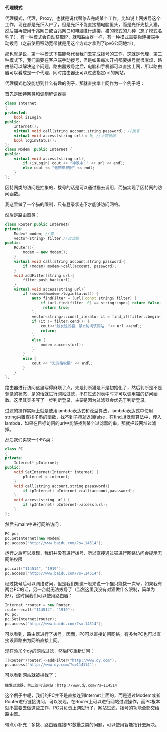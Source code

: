 **代理模式**

代理模式，代理，Proxy，也就是说代替你去完成某个工作，比如说上网拨号这个工作，现在都是光纤入户了，但是光纤不能直接插电脑里头，而是光纤先接入猫，然后猫再使用千兆网口或百兆网口和电脑进行连接，猫的模式的几种（忘了模式名称了），有一种模式会自动获取IP，就和路由器一样，有一种模式需要你连接端手动拨号（之前使用移动宽带就是用这个方式才拿到了ipv6公网地址）。

那也就是说，第一种模式下猫能够代替我们去完成拨号的工作，这就是代理，第二种模式下，我们需要在客户端手动拨号，但是如果每次开机都要拨号就很麻烦，路由器可以解决这个问题，路由器拨号之后，电脑和手机都可以直接上网，所以路由器可以看成是一个代理，同时路由器还可以过滤指定url的网站。

代理模式也没能想到什么有趣的例子，那就直接拿上网作为一个例子吧：

首先是因特网类和调制解调器类

```c++
class Internet
{
protected:
	bool isLogin;
public:
	Internet();
	virtual void call(string account,string password); //拨号
	virtual void access(string url) = 0; //上网访问
	bool loginStatus();
};
class Modem :public Internet {
public:
	virtual void access(string url){
        if (isLogin) cout << "冲浪中：" << url << endl;
		else cout << "无网络权限" << endl;
    }
};
```

因特网类的访问是抽象的，拨号的话是可以通过猫去调用，而猫实现了因特网的访问函数。

我这里做了一个猫的限制，只有登录状态下才能够访问网络。

然后是路由器类：

```c++
class Router:public Internet{
private:
	Modem* modem; //猫
	vector<string> filter;//过滤器
public:
	Router(){
        modem = new Modem();
    }
	virtual void call(string account,string password){
        if (modem) modem->call(account, password);
    }
	void addFilter(string url){
        filter.push_back(url);
    }
	virtual void access(string url){
        if (modem&&modem->loginStatus()) {
            auto findFilter = [url](const string& filter) {
                if (url.find(filter, 0) == string::npos) return false;
                 return true;
            };
            vector<string>::const_iterator it = find_if(filter.cbegin(), filter.cend(), findFilter);
            if (it != filter.cend()) {
                cout<<"触发过滤器，禁止访问该网站："<< url <<endl;
                return;
            }
            else {
                modem->access(url);
            }
        }
        else {
            cout << "无网络权限" << endl;
        }
    }
};
```

路由器进行访问这里写得麻烦了点，先是判断猫是不是初始化了，然后判断是不是登录的状态，是的话就进行网站过滤，不在过滤列表中时才可以调用猫的访问函数。这里其实多写了一步判断登录，主要是因为过滤器会优先于判断登录。

过滤的操作实际上就是使用lambda表达式和泛型算法，lambda表达式中使用string内置查找子串的函数，找不到子串就返回false，在find_if泛型算法中，传入lambda，如果在目标访问的url中能够找到某个过滤器的串，那就把该网址过滤掉。

然后我们实现一个PC类：

```c++
class PC
{
private:
	Internet* pInternet;
public:
	void SetInternet(Internet* internet) {
		pInternet = internet;
	}
	void call(string account,string pasasword){
		if (pInternet) pInternet->call(account,pasasword);
	}
	void access(string url) {
		if (pInternet) pInternet->access(url);
	}
};
```

然后去main中进行网络访问：

```c++
PC pc;
pc.SetInternet(new Modem);
pc.access("http://www.baidu.com/?s=114514");
```

运行之后可以发现，我们并没有进行拨号，所以直接通过猫进行网络访问会提示无网络权限

```c++
pc.call("114514", "1919");
pc.access("http://www.baidu.com/?s=114514");
```

经过拨号后可以网络访问，但是我们知道一般来说一个猫只能拨一次号，如果我有两台PC的话，另一台就无法拨号了（当然这里我没有对猫做什么限制，简单为好）。这时候我们可以使用路由器：

```c++
Internet *router = new Router;
router->call("114514", "1919");
PC pc;
pc.SetInternet(router);
pc.access("http://www.baidu.com/?s=114514");
```

可以看到，路由器进行了拨号，因而，PC可以直接访问网络，有多台PC也可以直接设置路由为网络直接上网。

现在添加个dy的网站过滤，然后PC重新访问：

```c++
((Router*)router)->addFilter("http://www.dy.com");
pc.access("http://www.dy.com/?s=114514");
```

可以看到网站就被拦截了：

```shell
触发过滤器，禁止访问该网站：http://www.dy.com/?s=114514
```

这个例子中呢，我们的PC并不是直接连到Internet上面的，而是通过Modem或者Router进行链接访问，可以发现，在Router上可以进行网站过滤操作，而PC根本就不需要去做这些工作，PC只负责上网就行了，网站过滤，拨号的功能全部交给路由器。



带点小补充：多拨、路由器连接PC数量之类的问题，可以使用智能指针去解决。
